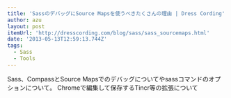 ```yaml
---
title: 'SassのデバッグにSource Mapsを使うべきたくさんの理由 | Dress Cording'
author: azu
layout: post
itemUrl: 'http://dresscording.com/blog/sass/sass_sourcemaps.html'
date: '2013-05-13T12:59:13.744Z'
tags:
  - Sass
  - Tools
---
```

Sass、CompassとSource Mapsでのデバッグについてやsassコマンドのオプションについて。
Chromeで編集して保存するTincr等の拡張について
